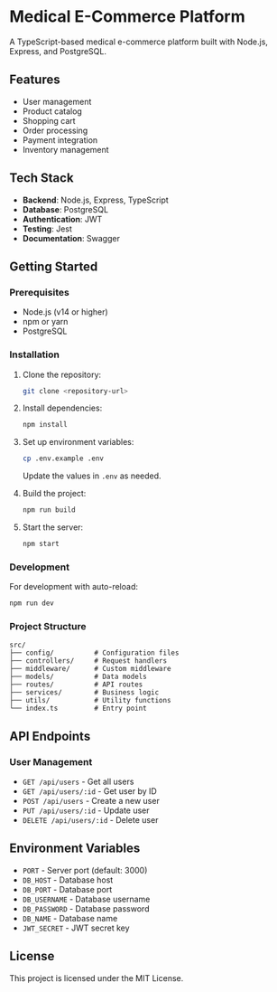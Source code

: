 # Medical E-Commerce Platform

A TypeScript-based medical e-commerce platform built with Node.js, Express, and PostgreSQL.

## Features

- User management
- Product catalog
- Shopping cart
- Order processing
- Payment integration
- Inventory management

## Tech Stack

- **Backend**: Node.js, Express, TypeScript
- **Database**: PostgreSQL
- **Authentication**: JWT
- **Testing**: Jest
- **Documentation**: Swagger

## Getting Started

### Prerequisites

- Node.js (v14 or higher)
- npm or yarn
- PostgreSQL

### Installation

1. Clone the repository:
   ```bash
   git clone <repository-url>
   ```

2. Install dependencies:
   ```bash
   npm install
   ```

3. Set up environment variables:
   ```bash
   cp .env.example .env
   ```
   Update the values in `.env` as needed.

4. Build the project:
   ```bash
   npm run build
   ```

5. Start the server:
   ```bash
   npm start
   ```

### Development

For development with auto-reload:
```bash
npm run dev
```

### Project Structure

```
src/
├── config/          # Configuration files
├── controllers/     # Request handlers
├── middleware/      # Custom middleware
├── models/          # Data models
├── routes/          # API routes
├── services/        # Business logic
├── utils/           # Utility functions
└── index.ts         # Entry point
```

## API Endpoints

### User Management

- `GET /api/users` - Get all users
- `GET /api/users/:id` - Get user by ID
- `POST /api/users` - Create a new user
- `PUT /api/users/:id` - Update user
- `DELETE /api/users/:id` - Delete user

## Environment Variables

- `PORT` - Server port (default: 3000)
- `DB_HOST` - Database host
- `DB_PORT` - Database port
- `DB_USERNAME` - Database username
- `DB_PASSWORD` - Database password
- `DB_NAME` - Database name
- `JWT_SECRET` - JWT secret key

## License

This project is licensed under the MIT License.
